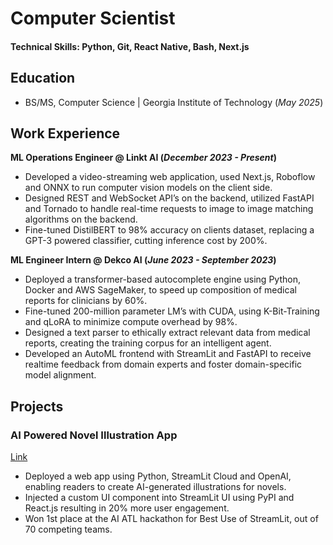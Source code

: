 # Computer Scientist

#### Technical Skills: Python, Git, React Native, Bash, Next.js

## Education
- BS/MS, Computer Science | Georgia Institute of Technology (_May 2025_)								       		

## Work Experience
**ML Operations Engineer @ Linkt AI (_December 2023 - Present_)**
- Developed a video-streaming web application, used Next.js, Roboflow and ONNX to run computer vision models on the client side.
- Designed REST and WebSocket API’s on the backend, utilized FastAPI and Tornado to handle real-time requests to image to image
matching algorithms on the backend.
- Fine-tuned DistilBERT to 98% accuracy on clients dataset, replacing a GPT-3 powered classifier, cutting inference cost by 200%.

**ML Engineer Intern @ Dekco AI (_June 2023 - September 2023_)**
- Deployed a transformer-based autocomplete engine using Python, Docker and AWS SageMaker, to speed up composition of medical reports for clinicians by 60%.
- Fine-tuned 200-million parameter LM’s with CUDA, using K-Bit-Training and qLoRA to minimize compute overhead by 98%.
- Designed a text parser to ethically extract relevant data from medical reports, creating the training corpus for an intelligent agent.
- Developed an AutoML frontend with StreamLit and FastAPI to receive realtime feedback from domain experts and foster domain-specific model alignment.
  
## Projects
### AI Powered Novel Illustration App
[Link](https://picturebookai.streamlit.app/)
-  Deployed a web app using Python, StreamLit Cloud and OpenAI, enabling readers to create AI-generated illustrations for novels.
-  Injected a custom UI component into StreamLit UI using PyPI and React.js resulting in 20% more user engagement.
- Won 1st place at the AI ATL hackathon for Best Use of StreamLit, out of 70 competing teams.